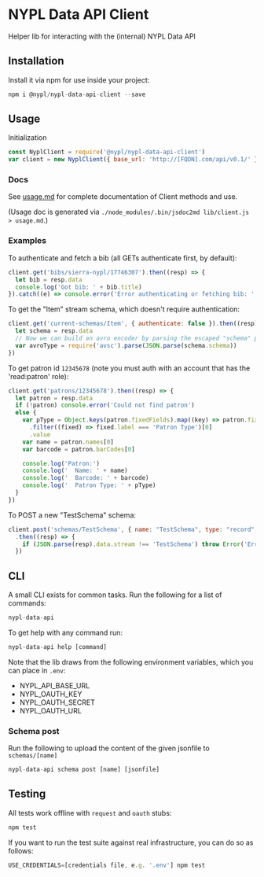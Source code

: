 # NYPL Data API Client

Helper lib for interacting with the (internal) NYPL Data API

## Installation

Install it via npm for use inside your project:

```js
npm i @nypl/nypl-data-api-client --save
```

## Usage

Initialization

```js
const NyplClient = require('@nypl/nypl-data-api-client')
var client = new NyplClient({ base_url: 'http://[FQDN].com/api/v0.1/' })
```

### Docs

See [usage.md](usage.md) for complete documentation of Client methods and use.

(Usage doc is generated via `./node_modules/.bin/jsdoc2md lib/client.js > usage.md`.)

### Examples

To authenticate and fetch a bib (all GETs authenticate first, by default):

```js
client.get('bibs/sierra-nypl/17746307').then((resp) => {
  let bib = resp.data
  console.log('Got bib: ' + bib.title)
}).catch((e) => console.error('Error authenticating or fetching bib: ', e))
```

To get the "Item" stream schema, which doesn't require authentication:
```js
client.get('current-schemas/Item', { authenticate: false }).then((resp) => {
  let schema = resp.data
  // Now we can build an avro encoder by parsing the escaped "schema" prop:
  var avroType = require('avsc').parse(JSON.parse(schema.schema))
})
```

To get patron id `12345678` (note you must auth with an account that has the 'read:patron' role):
```js
client.get('patrons/12345678').then((resp) => {
  let patron = resp.data
  if (!patron) console.error('Could not find patron')
  else {
    var pType = Object.keys(patron.fixedFields).map((key) => patron.fixedFields[key])
      .filter((fixed) => fixed.label === 'Patron Type')[0]
      .value
    var name = patron.names[0]
    var barcode = patron.barCodes[0]

    console.log('Patron:')
    console.log('  Name: ' + name)
    console.log('  Barcode: ' + barcode)
    console.log('  Patron Type: ' + pType)
  }
})
```

To POST a new "TestSchema" schema:
```js
client.post('schemas/TestSchema', { name: "TestSchema", type: "record", fields: [ ... ] })
  .then((resp) => {
    if (JSON.parse(resp).data.stream !== 'TestSchema') throw Error('Error creating schema...')
  })
```

## CLI

A small CLI exists for common tasks. Run the following for a list of commands:

```js
nypl-data-api
```

To get help with any command run:

```js
nypl-data-api help [command]
```

Note that the lib draws from the following environment variables, which you can place in `.env`:

 - NYPL_API_BASE_URL
 - NYPL_OAUTH_KEY
 - NYPL_OAUTH_SECRET
 - NYPL_OAUTH_URL

### Schema post

Run the following to upload the content of the given jsonfile to `schemas/[name]`

```js
nypl-data-api schema post [name] [jsonfile]
```

## Testing

All tests work offline with `request` and `oauth` stubs:

```js
npm test
```

If you want to run the test suite against real infrastructure, you can do so as follows:

```js
USE_CREDENTIALS=[credentials file, e.g. '.env'] npm test
```

